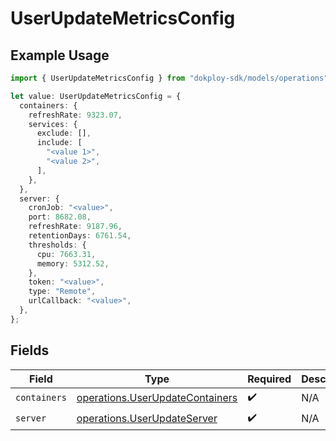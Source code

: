 # UserUpdateMetricsConfig

## Example Usage

```typescript
import { UserUpdateMetricsConfig } from "dokploy-sdk/models/operations";

let value: UserUpdateMetricsConfig = {
  containers: {
    refreshRate: 9323.07,
    services: {
      exclude: [],
      include: [
        "<value 1>",
        "<value 2>",
      ],
    },
  },
  server: {
    cronJob: "<value>",
    port: 8682.08,
    refreshRate: 9187.96,
    retentionDays: 6761.54,
    thresholds: {
      cpu: 7663.31,
      memory: 5312.52,
    },
    token: "<value>",
    type: "Remote",
    urlCallback: "<value>",
  },
};
```

## Fields

| Field                                                                              | Type                                                                               | Required                                                                           | Description                                                                        |
| ---------------------------------------------------------------------------------- | ---------------------------------------------------------------------------------- | ---------------------------------------------------------------------------------- | ---------------------------------------------------------------------------------- |
| `containers`                                                                       | [operations.UserUpdateContainers](../../models/operations/userupdatecontainers.md) | :heavy_check_mark:                                                                 | N/A                                                                                |
| `server`                                                                           | [operations.UserUpdateServer](../../models/operations/userupdateserver.md)         | :heavy_check_mark:                                                                 | N/A                                                                                |
